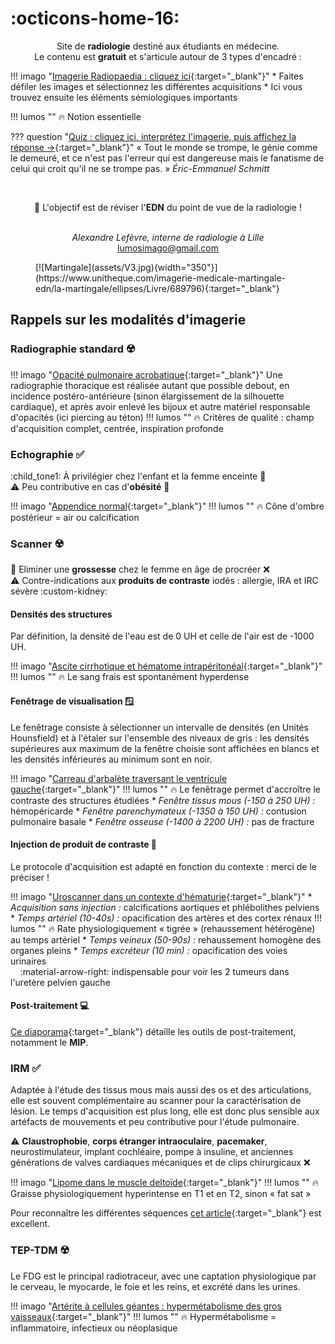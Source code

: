 # :octicons-home-16:

<p style="text-align: center">Site de <strong>radiologie</strong> destiné aux étudiants en médecine.</br>Le contenu est <strong>gratuit</strong> et s'articule autour de 3 types d'encadré :</p>

!!! imago "[Imagerie Radiopaedia : cliquez ici](https://radiopaedia.org/cases/35508/studies/36999?lang=gb){:target="_blank"}"
    * Faites défiler les images et sélectionnez les différentes acquisitions
    * Ici vous trouvez ensuite les éléments sémiologiques importants

!!! lumos ""
    :fire: Notion essentielle
    
??? question "[Quiz : cliquez ici, interprétez l'imagerie, puis affichez la réponse →](https://radiopaedia.org/cases/23526/studies/23629?lang=gb){:target="_blank"}"
    « Tout le monde se trompe, le génie comme le demeuré, et ce n'est pas l'erreur qui est dangereuse mais le fanatisme de celui qui croit qu'il ne se trompe pas. » _Éric-Emmanuel Schmitt_

</br><p style="text-align: center">:dart: L'objectif est de réviser l'**EDN** du point de vue de la radiologie !</br></br></p>

<p style="text-align: center"><i>Alexandre Lefèvre, interne de radiologie à Lille</br></i><a href="mailto:lumosimago@gmail.com">lumosimago@gmail.com</a></br></p>

<figure markdown="span">
  [![Martingale](assets/V3.jpg){width="350"}](https://www.unitheque.com/imagerie-medicale-martingale-edn/la-martingale/ellipses/Livre/689796){:target="_blank"}
</figure>


## Rappels sur les modalités d'imagerie

### Radiographie standard :radioactive:

!!! imago "[Opacité pulmonaire acrobatique](https://radiopaedia.org/cases/ed29fb155a607e8bf1f49dd546584bdd/studies/148293?lang=gb){:target="_blank"}"
    Une radiographie thoracique est réalisée autant que possible debout, en incidence postéro-antérieure (sinon élargissement de la silhouette cardiaque), et après avoir enlevé les bijoux et autre matériel responsable d'opacités (ici piercing au téton)
    !!! lumos ""
        :fire: Critères de qualité : champ d'acquisition complet, centrée, inspiration profonde


### Echographie :white_check_mark:

:child_tone1: À privilégier chez l'enfant et la femme enceinte :pregnant_woman:  
:warning: Peu contributive en cas d'**obésité** :hamburger:

!!! imago "[Appendice normal](https://radiopaedia.org/cases/82014/studies/95999){:target="_blank"}"
    !!! lumos ""
        :fire: Cône d'ombre postérieur = air ou calcification 


### Scanner :radioactive:

:pregnant_woman:  Eliminer une **grossesse** chez le femme en âge de procréer :x:   
:warning: Contre-indications aux **produits de contraste** iodés : allergie, IRA et IRC sévère :custom-kidney:

#### Densités des structures

Par définition, la densité de l'eau est de 0 UH et celle de l'air est de -1000 UH.

!!! imago "[Ascite cirrhotique et hématome intrapéritonéal](https://radiopaedia.org/cases/7c94398bb675d7965e8a5cddb401e1f7/studies/147956?lang=gb){:target="_blank"}"
    !!! lumos ""
        :fire: Le sang frais est spontanément hyperdense

#### Fenêtrage de visualisation :window: 

Le fenêtrage consiste à sélectionner un intervalle de densités (en Unités Hounsfield) et à l'étaler sur l'ensemble des niveaux de gris : les densités supérieures aux maximum de la fenêtre choisie sont affichées en blancs et les densités inférieures au minimum sont en noir.

!!! imago "[Carreau d'arbalète traversant le ventricule gauche](https://radiopaedia.org/cases/ace7d18a0adb0952a6e5088e8a10e997/studies/148060?lang=gb){:target="_blank"}"
    !!! lumos ""
        :fire: Le fenêtrage permet d'accroître le contraste des structures étudiées
    * _Fenêtre tissus mous (-150 à 250 UH) :_ hémopéricarde
    * _Fenêtre parenchymateux (-1350 à 150 UH) :_ contusion pulmonaire basale
    * _Fenêtre osseuse (-1400 à 2200 UH) :_ pas de fracture

#### Injection de produit de contraste :syringe:

Le protocole d'acquisition est adapté en fonction du contexte : merci de le préciser !

!!! imago "[Uroscanner dans un contexte d'hématurie](https://radiopaedia.org/cases/186025/studies/148040){:target="_blank"}"
    * _Acquisition sans injection :_ calcifications aortiques et phlébolithes pelviens
    * _Temps artériel (10-40s) :_ opacification des artères et des cortex rénaux
    !!! lumos ""
        :fire: Rate physiologiquement « tigrée » (rehaussement hétérogène) au temps artériel
    * _Temps veineux (50-90s) :_ rehaussement homogène des organes pleins
    * _Temps excréteur (10 min) :_ opacification des voies urinaires   
        &nbsp;&nbsp;&nbsp;&nbsp;:material-arrow-right: indispensable pour voir les 2 tumeurs dans l'uretère pelvien gauche

#### Post-traitement :computer:

[Ce diaporama](https://cerf.radiologie.fr/sites/cerf.radiologie.fr/files/files/enseignement/pdf/07AD%20Post-traitement%20en%20tomodensitom%C3%A9trie.pdf){:target="_blank"} détaille les outils de post-traitement, notamment le **MIP**.


### IRM :white_check_mark:

Adaptée à l'étude des tissus mous mais aussi des os et des articulations, elle est souvent complémentaire au scanner pour la caractérisation de lésion. Le temps d'acquisition est plus long, elle est donc plus sensible aux artéfacts de mouvements et peu contributive pour l'étude pulmonaire.

:warning: **Claustrophobie**, **corps étranger intraoculaire**, **pacemaker**, neurostimulateur, implant cochléaire, pompe à insuline, et anciennes générations de valves cardiaques mécaniques et de clips chirurgicaux :x:

!!! imago "[Lipome dans le muscle deltoïde](https://radiopaedia.org/cases/96636/studies/116467){:target="_blank"}"
    !!! lumos ""
        :fire: Graisse physiologiquement hyperintense en T1 et en T2, sinon « fat sat »

Pour reconnaître les différentes séquences [cet article](https://iecn2016.wordpress.com/2017/11/19/neuroimagerie-irm-lessentiel-pour-liecn/){:target="_blank"} est excellent.


### TEP-TDM :radioactive:

Le FDG est le principal radiotraceur, avec une captation physiologique par le cerveau, le myocarde, le foie et les reins, et excrété dans les urines.

!!! imago "[Artérite à cellules géantes : hypermétabolisme des gros vaisseaux](https://radiopaedia.org/cases/77501/studies/89659){:target="_blank"}"
    !!! lumos ""
        :fire: Hypermétabolisme = inflammatoire, infectieux ou néoplasique